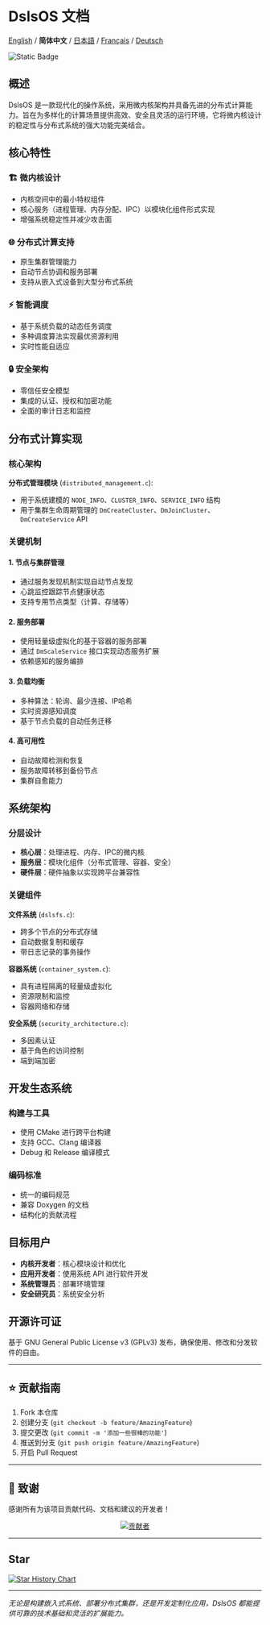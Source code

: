 ﻿# DslsOS 文档

[English](README.md) / **简体中文** / [日本語](README_JP.md) / [Français](README_FR.md) / [Deutsch](README_DE.md)

![Static Badge](https://img.shields.io/badge/License_GPLv3-0?logo=gnu&color=8A2BE2)

## 概述

DslsOS 是一款现代化的操作系统，采用微内核架构并具备先进的分布式计算能力。旨在为多样化的计算场景提供高效、安全且灵活的运行环境，它将微内核设计的稳定性与分布式系统的强大功能完美结合。

## 核心特性

### 🏗️ 微内核设计
- 内核空间中的最小特权组件
- 核心服务（进程管理、内存分配、IPC）以模块化组件形式实现
- 增强系统稳定性并减少攻击面

### 🌐 分布式计算支持
- 原生集群管理能力
- 自动节点协调和服务部署
- 支持从嵌入式设备到大型分布式系统

### ⚡ 智能调度
- 基于系统负载的动态任务调度
- 多种调度算法实现最优资源利用
- 实时性能自适应

### 🔒 安全架构
- 零信任安全模型
- 集成的认证、授权和加密功能
- 全面的审计日志和监控

## 分布式计算实现

### 核心架构

**分布式管理模块** (`distributed_management.c`):
- 用于系统建模的 `NODE_INFO`、`CLUSTER_INFO`、`SERVICE_INFO` 结构
- 用于集群生命周期管理的 `DmCreateCluster`、`DmJoinCluster`、`DmCreateService` API

### 关键机制

#### 1. 节点与集群管理
- 通过服务发现机制实现自动节点发现
- 心跳监控跟踪节点健康状态
- 支持专用节点类型（计算、存储等）

#### 2. 服务部署
- 使用轻量级虚拟化的基于容器的服务部署
- 通过 `DmScaleService` 接口实现动态服务扩展
- 依赖感知的服务编排

#### 3. 负载均衡
- 多种算法：轮询、最少连接、IP哈希
- 实时资源感知调度
- 基于节点负载的自动任务迁移

#### 4. 高可用性
- 自动故障检测和恢复
- 服务故障转移到备份节点
- 集群自愈能力

## 系统架构

### 分层设计
- **核心层**：处理进程、内存、IPC的微内核
- **服务层**：模块化组件（分布式管理、容器、安全）
- **硬件层**：硬件抽象以实现跨平台兼容性

### 关键组件

**文件系统** (`dslsfs.c`):
- 跨多个节点的分布式存储
- 自动数据复制和缓存
- 带日志记录的事务操作

**容器系统** (`container_system.c`):
- 具有进程隔离的轻量级虚拟化
- 资源限制和监控
- 容器网络和存储

**安全系统** (`security_architecture.c`):
- 多因素认证
- 基于角色的访问控制
- 端到端加密

## 开发生态系统

### 构建与工具
- 使用 CMake 进行跨平台构建
- 支持 GCC、Clang 编译器
- Debug 和 Release 编译模式

### 编码标准
- 统一的编码规范
- 兼容 Doxygen 的文档
- 结构化的贡献流程

## 目标用户

- **内核开发者**：核心模块设计和优化
- **应用开发者**：使用系统 API 进行软件开发
- **系统管理员**：部署环境管理
- **安全研究员**：系统安全分析

## 开源许可证

基于 GNU General Public License v3 (GPLv3) 发布，确保使用、修改和分发软件的自由。

---

## ⭐ 贡献指南

1. Fork 本仓库
2. 创建分支 (`git checkout -b feature/AmazingFeature`)
3. 提交更改 (`git commit -m '添加一些很棒的功能'`)
4. 推送到分支 (`git push origin feature/AmazingFeature`)
5. 开启 Pull Request

---

## 🌟 致谢

感谢所有为该项目贡献代码、文档和建议的开发者！

<p align="center">
  <a href="https://github.com/DslsDZC/DslsOS/graphs/contributors">
    <img src="https://contrib.rocks/image?repo=DslsDZC/DslsOS" alt="贡献者">
  </a>
</p>

---

## Star

[![Star History Chart](https://api.star-history.com/svg?repos=DslsDZC/DslsOS&type=Date)](https://star-history.com/#DslsDZC/DslsOS&Date)

---

*无论是构建嵌入式系统、部署分布式集群，还是开发定制化应用，DslsOS 都能提供可靠的技术基础和灵活的扩展能力。*

